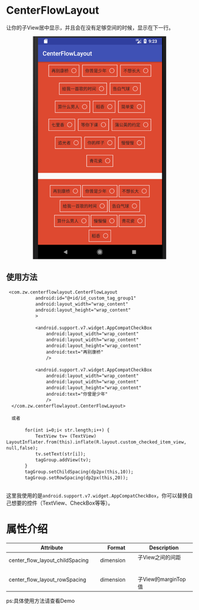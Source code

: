   # CenterFlowLayout
  让你的子View居中显示，并且会在没有足够空间的时候，显示在下一行。
  
 <p align="center">
<img src="images/1.png" width="360"/>
 </p>

 ## 使用方法
 ```
  <com.zw.centerflowlayout.CenterFlowLayout
            android:id="@+id/id_custom_tag_group1"
            android:layout_width="wrap_content"
            android:layout_height="wrap_content"
            >

            <android.support.v7.widget.AppCompatCheckBox
                android:layout_width="wrap_content"
                android:layout_width="wrap_content"
                android:layout_height="wrap_content"
                android:text="再别康桥"
                />

            <android.support.v7.widget.AppCompatCheckBox
                android:layout_width="wrap_content"
                android:layout_width="wrap_content"
                android:layout_height="wrap_content"
                android:text="你曾是少年"
                />
   </com.zw.centerflowlayout.CenterFlowLayout>
   
   或者
  
        for(int i=0;i< str.length;i++) {
            TextView tv= (TextView) LayoutInflater.from(this).inflate(R.layout.custom_checked_item_view, null,false);
            tv.setText(str[i]);
            tagGroup.addView(tv);
        }
        tagGroup.setChildSpacing(dp2px(this,10));
        tagGroup.setRowSpacing(dp2px(this,20));
   
 ```
 这里我使用的是`android.support.v7.widget.AppCompatCheckBox`，你可以替换自己想要的控件（TextView、CheckBox等等）。
# 属性介绍
| Attribute                | Format                       | Description                                                                                                                                          |
|--------------------------|------------------------------|------------------------------------------------------------------------------------------------------------------------------------------------------|
| center_flow_layout_childSpacing                   | dimension                      | 子View之间的间距                                                         |
| center_flow_layout_rowSpacing           | dimension             | 子View的marginTop值   

ps:具体使用方法请查看Demo

